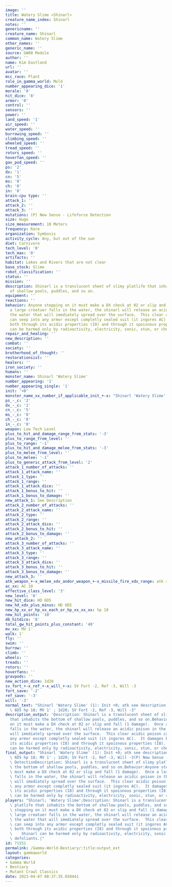 ```yaml
---
image: ''
title: Watery Slime «Shinarl»
creature_name_index: Shinarl
notes: ''
genericname: ''
creature_name: Shinarl
common_name: Watery Slime
other_names: ''
generic_name: ''
source: GW08 Module
author: ''
name: Kim Eastland
url: ''
avatar: ''
mcc_race: Plant
role_in_gamma_world: Mold
number_appearing_dice: '1'
morale: '0'
hit_dice: '8'
armor: '0'
control: ''
sensors: ''
power: ''
land_speed: '1'
air_speed: ''
water_speed: ''
burrowing_speed: ''
climbing_speed: ''
wheeled_speed: ''
tread_speed: ''
rotors_speed: ''
hoverfan_speed: ''
gav_pod_speed: ''
ps: '2'
dx: '1'
cn: '5'
ms: '0'
ch: '0'
in: '0'
brain-cpu type: ''
attack_1: ''
attack_2: ''
attack_3: ''
mutations: (P) New Sense - Lifeforce Detection
size: Huge
size_measurement: 10 Meters
frequency: Rare
organization: Symbosis
activity_cycle: Any, but out of the sun
diet: Carnivore
tech_level: '0'
tech_max: '0'
artifacts: ''
habitat: Lakes and Rivers that are not clear
base_stock: Slime
robot_classification: ''
status: ''
mission: ''
description: Shinarl is a translucent sheet of slimy platlife that inhabits the bottom
  of shallow pools, puddles, and so on.
equipment: ''
reactions: ''
behavior: Anyone stepping on it must make a DX check at 02 or slip and fall (1 damage).  Once
  a large creatuer falls in the water, the shinarl will release an acidic poison in
  the water that will imediately spread over the surface.  This clear acidic poison
  can seep into any armor except completly sealed suit (it ingores AC).  It damages
  both through its acidic properties (I8) and through it spoisnous properties (I8).    Shinarl
  can be harmed only by radioactivity, electricity, sonic, stun, or chemical defoliants.
repair_and_healing: ''
new_description: ''
combat: ''
society: ''
brotherhood_of_thought: ''
restorationsist: ''
healers: ''
iron_society: ''
humans: ''
monster_name: Shinarl 'Watery Slime'
number_appearing: '1'
number_appearing_single: '1'
init: '+0'
monster_name_xx_number_if_applicable_init_+-x: "Shinarl 'Watery Slime' (1): Init +0"
ps_-_c: '2'
dx_-_c: '1'
cn_-_c: '5'
ms_-_c: '0'
ch_-_c: '0'
in_-_c: '0'
weapon: Low Tech Level
plus_to_hit_and_damage_range_from_stats: '-3'
plus_to_range_from_level: ''
plus_to_range: '-1'
plus_to_hit_and_damage_melee_from_stats: '-3'
plus_to_melee_from_level: ''
plus_to_melee: '-1'
plus_to_generic_attack_from_level: '2'
attack_1_number_of_attacks: ''
attack_1_attack_name: ''
attack_1_type: ''
attack_1_range: ''
attack_1_attack_dice: ''
attack_1_bonus_to_hit: ''
attack_1_bonus_to_damage: ''
new_attack_1: See Description
attack_2_number_of_attacks: ''
attack_2_attack_name: ''
attack_2_type: ''
attack_2_range: ''
attack_2_attack_dice: ''
attack_2_bonus_to_hit: ''
attack_2_bonus_to_damage: ''
new_attack_2: ''
attack_3_number_of_attacks: ''
attack_3_attack_name: ''
attack_3_type: ''
attack_3_range: ''
attack_3_attack_dice: ''
attack_3_bonus_to_hit: ''
attack_3_bonus_to_damage: ''
new_attack_3: ''
atk_weapon_+-x_melee_xdx_andor_weapon_+-x_missile_fire_xdx_range: atk see description
ac_xx: AC 10
effective_class_level: '3'
new_level: '6'
new_hit_dice: HD 6D5
new_hd_xdx_plus_minus: HD 6D5
new_hp_xx_or_hp_xx_each_or_hp_xx_xx_xx: hp 18
new_hit_points: '18'
d6_hitdice: '8'
total_gw_hit_points_plus_constant: '48'
mv_xx: MV 1'
walk: 1'
fly: ''
swim: ''
burrow: ''
climb: ''
wheels: ''
treads: ''
rotors: ''
hoverfans: ''
gravpods: ''
new_action_dice: 1d20
sv_fort_+-x_ref_+-x_will_+-x: SV Fort -2, Ref -3, Will -3
fort_save: '-2'
ref_save: '-3'
will: '-3'
normal_text: "Shinarl 'Watery Slime' (1): Init +0; atk see description; AC 10; HD\
  \ 6D5 hp 18; MV 1' ; 1d20; SV Fort -2, Ref -3, Will -3"
description_output: 'Description: Shinarl is a translucent sheet of slimy platlife
  that inhabits the bottom of shallow pools, puddles, and so on.Behavior:Anyone stepping
  on it must make a DX check at 02 or slip and fall (1 damage).  Once a large creatuer
  falls in the water, the shinarl will release an acidic poison in the water that
  will imediately spread over the surface.  This clear acidic poison can seep into
  any armor except completly sealed suit (it ingores AC).  It damages both through
  its acidic properties (I8) and through it spoisnous properties (I8).    Shinarl
  can be harmed only by radioactivity, electricity, sonic, stun, or chemical defoliants.'
final_output: "Shinarl 'Watery Slime' (1): Init +0; atk see description; AC 10; HD\
  \ 6D5 hp 18; MV 1' ; 1d20; SV Fort -2, Ref -3, Will -3(P) New Sense - Lifeforce\
  \ DetectionDescription: Shinarl is a translucent sheet of slimy platlife that inhabits\
  \ the bottom of shallow pools, puddles, and so on.Behavior:Anyone stepping on it\
  \ must make a DX check at 02 or slip and fall (1 damage).  Once a large creatuer\
  \ falls in the water, the shinarl will release an acidic poison in the water that\
  \ will imediately spread over the surface.  This clear acidic poison can seep into\
  \ any armor except completly sealed suit (it ingores AC).  It damages both through\
  \ its acidic properties (I8) and through it spoisnous properties (I8).    Shinarl\
  \ can be harmed only by radioactivity, electricity, sonic, stun, or chemical defoliants."
players: "Shinarl; 'Watery Slime';Description: Shinarl is a translucent sheet of slimy\
  \ platlife that inhabits the bottom of shallow pools, puddles, and so on.Behavior:Anyone\
  \ stepping on it must make a DX check at 02 or slip and fall (1 damage).  Once a\
  \ large creatuer falls in the water, the shinarl will release an acidic poison in\
  \ the water that will imediately spread over the surface.  This clear acidic poison\
  \ can seep into any armor except completly sealed suit (it ingores AC).  It damages\
  \ both through its acidic properties (I8) and through it spoisnous properties (I8).\
  \    Shinarl can be harmed only by radioactivity, electricity, sonic, stun, or chemical\
  \ defoliants.|"
id: 71551
permalink: /Gamma-World-Bestiary/:title:output_ext
layout: gammaworld
categories:
- Gamma World
- Bestiary
- Mutant Crawl Classics
date: 2023-04-07 08:37:35.650441
---
```

